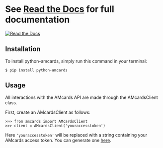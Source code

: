 # See [Read the Docs](https://python-amcards.readthedocs.io/en/latest/) for full documentation

[![Read the Docs](https://i.ibb.co/r4MwXQC/readthedocs.png)](https://python-amcards.readthedocs.io/en/latest/)

## Installation

To install python-amcards, simply run this command in your terminal:

```
$ pip install python-amcards
```

## Usage

All interactions with the AMcards API are made through the AMcardsClient class.

First, create an AMcardsClient as follows:

```
>>> from amcards import AMcardsClient
>>> client = AMcardsClient('youraccesstoken')
```

Here `'youraccesstoken'` will be replaced with a string containing your AMcards access token. You can generate one [here](https://amcards.com/user/connected-applications/).

